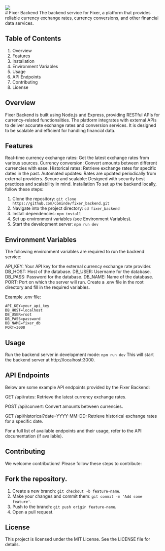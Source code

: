 <img src="https://skillicons.dev/icons?i=nodejs,powershell,npm" />
<br>
# Fixer Backend
The backend service for Fixer, a platform that provides reliable currency exchange rates, currency conversions, and other financial data services.

## Table of Contents
1. Overview
2. Features
3. Installation
4. Environment Variables
5. Usage
6. API Endpoints
7. Contributing
8. License

## Overview
Fixer Backend is built using Node.js and Express, providing RESTful APIs for currency-related functionalities. The platform integrates with external APIs to deliver accurate exchange rates and conversion services. It is designed to be scalable and efficient for handling financial data.

## Features
Real-time currency exchange rates: Get the latest exchange rates from various sources.
Currency conversion: Convert amounts between different currencies with ease.
Historical rates: Retrieve exchange rates for specific dates in the past.
Automated updates: Rates are updated periodically from external providers.
Secure and scalable: Designed with security best practices and scalability in mind.
Installation
To set up the backend locally, follow these steps:

1. Clone the repository: ```git clone https://github.com/Cominde/fixer_backend.git```
2. Navigate into the project directory: ```cd fixer_backend```
3. Install dependencies: ```npm install```
4. Set up environment variables (see Environment Variables).
5. Start the development server: ```npm run dev```
   
## Environment Variables
The following environment variables are required to run the backend service:

API_KEY: Your API key for the external currency exchange rate provider.
DB_HOST: Host of the database.
DB_USER: Username for the database.
DB_PASS: Password for the database.
DB_NAME: Name of the database.
PORT: Port on which the server will run.
Create a .env file in the root directory and fill in the required variables.

Example .env file:
````
API_KEY=your_api_key
DB_HOST=localhost
DB_USER=root
DB_PASS=password
DB_NAME=fixer_db
PORT=3000
````

## Usage
Run the backend server in development mode:
```npm run dev```
This will start the backend server at http://localhost:3000.

## API Endpoints
Below are some example API endpoints provided by the Fixer Backend:

GET /api/rates: Retrieve the latest currency exchange rates.

POST /api/convert: Convert amounts between currencies.

GET /api/historical?date=YYYY-MM-DD: Retrieve historical exchange rates for a specific date.

For a full list of available endpoints and their usage, refer to the API documentation (if available).

## Contributing
We welcome contributions! Please follow these steps to contribute:

## Fork the repository.
1. Create a new branch: ```git checkout -b feature-name```.
2. Make your changes and commit them: ```git commit -m 'Add some feature'```.
3. Push to the branch: ```git push origin feature-name```.
4. Open a pull request.
   
## License
This project is licensed under the MIT License. See the LICENSE file for details.
